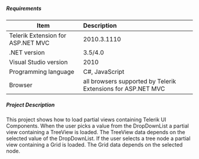 ##### **Requirements** #####
|Item                               |Description|
|----------                         |:-------------|
|Telerik Extension for ASP.NET MVC  |2010.3.1110|
|.NET version                       |3.5/4.0|
|Visual Studio version              |2010| 
|Programming language               |C#, JavaScript|
|Browser                            |all browsers supported by Telerik Extensions for ASP.NET MVC|



##### **Project Description** #####
This project shows how to load partial views containing Telerik UI Components. When the user picks a value from the DropDownList a partial view containing a TreeView is loaded. The TreeView data depends on the selected value of the DropDownList. If the user selects a tree node a partial view containing a Grid is loaded. The Grid data depends on the selected node. 